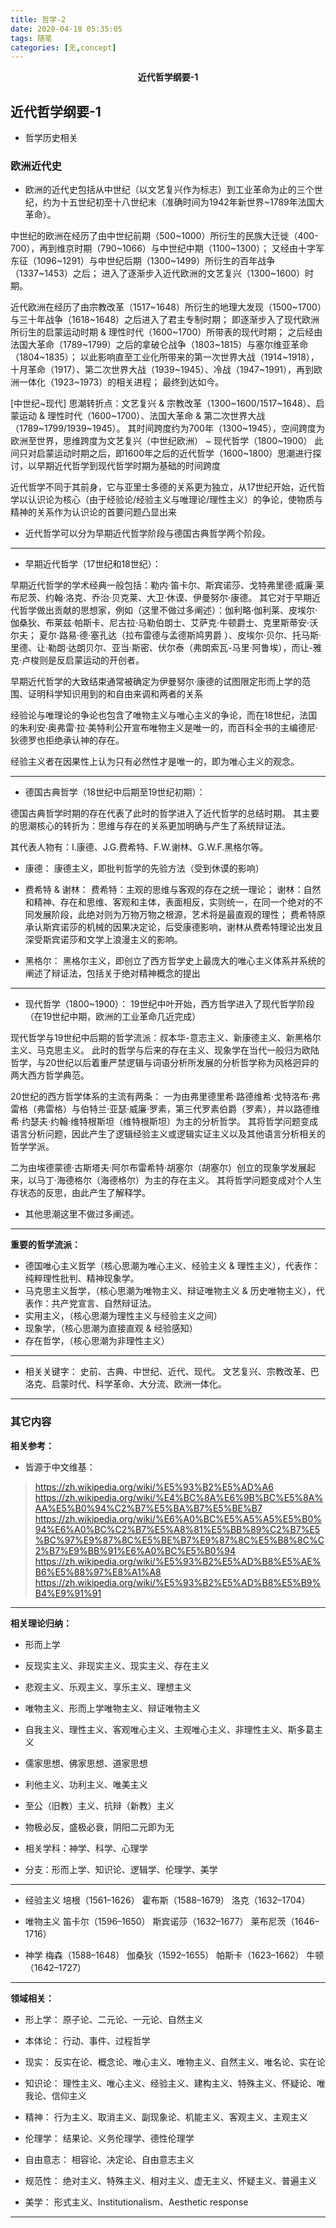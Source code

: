 ```yaml
---
title: 哲学-2
date: 2020-04-18 05:35:05
tags: 随笔
categories: [无,concept]
---
```


<center><strong>近代哲学纲要-1</strong></center>

<!-- more -->

## 近代哲学纲要-1

* 哲学历史相关

### 欧洲近代史

* 欧洲的近代史包括从中世纪（以文艺复兴作为标志）到工业革命为止的三个世纪，约为十五世纪初至十八世纪末（准确时间为1942年新世界~1789年法国大革命）。

中世纪的欧洲在经历了由中世纪前期（500~1000）所衍生的民族大迁徙（400-700），再到维京时期（790~1066）与中世纪中期（1100~1300）；
又经由十字军东征（1096~1291）与中世纪后期（1300~1499）所衍生的百年战争（1337~1453）之后；
进入了逐渐步入近代欧洲的文艺复兴（1300~1600）时期。

近代欧洲在经历了由宗教改革（1517~1648）所衍生的地理大发现（1500~1700）与三十年战争（1618~1648）之后进入了君主专制时期；
即逐渐步入了现代欧洲所衍生的启蒙运动时期 & 理性时代（1600~1700）所带表的现代时期；
之后经由法国大革命（1789~1799）之后的拿破仑战争（1803~1815）与塞尔维亚革命（1804~1835）；
以此影响直至工业化所带来的第一次世界大战（1914~1918），十月革命（1917）、第二次世界大战（1939~1945）、冷战（1947~1991），再到欧洲一体化（1923~1973）的相关进程；
最终到达如今。

[中世纪~现代] 思潮转折点：文艺复兴 & 宗教改革（1300~1600/1517~1648）、启蒙运动 & 理性时代（1600~1700）、法国大革命 & 第二次世界大战（1789~1799/1939~1945）。
其时间跨度约为700年（1300~1945），空间跨度为欧洲至世界，思维跨度为文艺复兴（中世纪欧洲） ~ 现代哲学（1800~1900）
此间只对启蒙运动时期之后，即1600年之后的近代哲学（1600~1800）思潮进行探讨，以早期近代哲学到现代哲学时期为基础的时间跨度

近代哲学不同于其前身，它与亚里士多德的关系更为独立，从17世纪开始，近代哲学以认识论为核心（由于经验论/经验主义与唯理论/理性主义）的争论，使物质与精神的关系作为认识论的首要问题凸显出来

* 近代哲学可以分为早期近代哲学阶段与德国古典哲学两个阶段。

---

* 早期近代哲学（17世纪和18世纪）：

早期近代哲学的学术经典一般包括：勒内·笛卡尔、斯宾诺莎、戈特弗里德·威廉·莱布尼茨、约翰·洛克、乔治·贝克莱、大卫·休谟、伊曼努尔·康德。
其它对于早期近代哲学做出贡献的思想家，例如（这里不做过多阐述）：伽利略·伽利莱、皮埃尔·伽桑狄、布莱兹·帕斯卡、尼古拉·马勒伯朗士、艾萨克·牛顿爵士、克里斯蒂安·沃尔夫；
夏尔·路易·德·塞孔达（拉布雷德与孟德斯鸠男爵 ）、皮埃尔·贝尔、托马斯·里德、让·勒朗·达朗贝尔、亚当·斯密、伏尔泰（弗朗索瓦-马里·阿鲁埃），而让-雅克·卢梭则是反启蒙运动的开创者。

早期近代哲学的大致结束通常被确定为伊曼努尔·康德的试图限定形而上学的范围、证明科学知识用到的和自由来调和两者的关系

经验论与唯理论的争论也包含了唯物主义与唯心主义的争论，而在18世纪，法国的朱利安·奥弗雷·拉·美特利公开宣布唯物主义是唯一的，而百科全书的主编德尼·狄德罗也拒绝承认神的存在。

经验主义者在因果性上认为只有必然性才是唯一的，即为唯心主义的观念。

---

* 德国古典哲学（18世纪中后期至19世纪初期）：

德国古典哲学时期的存在代表了此时的哲学进入了近代哲学的总结时期。
其主要的思潮核心的转折为：思维与存在的关系更加明确与产生了系统辩证法。

其代表人物有：I.康德、J.G.费希特、F.W.谢林、G.W.F.黑格尔等。

* 康德：
康德主义，即批判哲学的先验方法（受到休谟的影响）

* 费希特 & 谢林：
费希特：主观的思维与客观的存在之统一理论；
谢林：自然和精神、存在和思维、客观和主体，表面相反，实则统一，在同一个绝对的不同发展阶段，此绝对则为万物万物之根源，艺术将是最直观的理性；
费希特原承认斯宾诺莎的机械的因果决定论，后受康德影响，谢林从费希特理论出发且深受斯宾诺莎和文学上浪漫主义的影响。

* 黑格尔：
黑格尔主义，即创立了西方哲学史上最庞大的唯心主义体系并系统的阐述了辩证法，包括关于绝对精神概念的提出

---

* 现代哲学（1800~1900）：
19世纪中叶开始，西方哲学进入了现代哲学阶段（在19世纪中期，欧洲的工业革命几近完成）

现代哲学与19世纪中后期的哲学流派：叔本华-意志主义、新康德主义、新黑格尔主义、马克思主义。
此时的哲学与后来的存在主义、现象学在当代一般归为欧陆哲学，与20世纪以后着重严禁逻辑与词语分析所发展的分析哲学称为风格迥异的两大西方哲学典范。

20世纪的西方哲学体系的主流有两条：
一为由弗里德里希·路德维希·戈特洛布·弗雷格（弗雷格）与伯特兰·亚瑟·威廉·罗素，第三代罗素伯爵（罗素），并以路德维希·约瑟夫·约翰·维特根斯坦（维特根斯坦）为主的分析哲学。
其将哲学问题变成语言分析问题，因此产生了逻辑经验主义或逻辑实证主义以及其他语言分析相关的哲学学派。

二为由埃德蒙德·古斯塔夫·阿尔布雷希特·胡塞尔（胡塞尔）创立的现象学发展起来，以马丁·海德格尔（海德格尔）为主的存在主义。
其将哲学问题变成对个人生存状态的反思，由此产生了解释学。

* 其他思潮这里不做过多阐述。

---

**重要的哲学流派：**

* 德国唯心主义哲学（核心思潮为唯心主义、经验主义 & 理性主义），代表作：纯粹理性批判、精神现象学。
* 马克思主义哲学，（核心思潮为唯物主义、辩证唯物主义 & 历史唯物主义），代表作：共产党宣言、自然辩证法。
* 实用主义，（核心思潮为理性主义与经验主义之间）
* 现象学，（核心思潮为直接直观 & 经验感知）
* 存在哲学，（核心思潮为非理性主义）

---

* 相关关键字：
史前、古典、中世纪、近代、现代。
文艺复兴、宗教改革、巴洛克、启蒙时代、科学革命、大分流、欧洲一体化。

---

### 其它内容

**相关参考：**

* 皆源于中文维基：
> https://zh.wikipedia.org/wiki/%E5%93%B2%E5%AD%A6
> https://zh.wikipedia.org/wiki/%E4%BC%8A%E6%9B%BC%E5%8A%AA%E5%B0%94%C2%B7%E5%BA%B7%E5%BE%B7
> https://zh.wikipedia.org/wiki/%E6%A0%BC%E5%A5%A5%E5%B0%94%E6%A0%BC%C2%B7%E5%A8%81%E5%BB%89%C2%B7%E5%BC%97%E9%87%8C%E5%BE%B7%E9%87%8C%E5%B8%8C%C2%B7%E9%BB%91%E6%A0%BC%E5%B0%94
> https://zh.wikipedia.org/wiki/%E5%93%B2%E5%AD%B8%E5%AE%B6%E5%88%97%E8%A1%A8
> https://zh.wikipedia.org/wiki/%E5%93%B2%E5%AD%B8%E5%B9%B4%E9%91%91

---

**相关理论归纳：**

* 形而上学
* 反现实主义、非现实主义、现实主义、存在主义
* 悲观主义、乐观主义、享乐主义、理想主义
* 唯物主义、形而上学唯物主义、辩证唯物主义
* 自我主义、理性主义、客观唯心主义、主观唯心主义、非理性主义、斯多葛主义
* 儒家思想、佛家思想、道家思想
* 利他主义、功利主义、唯美主义
* 至公（旧教）主义、抗辩（新教）主义

* 物极必反，盛极必衰，阴阳二元即为无

* 相关学科：神学、科学、心理学

* 分支：形而上学、知识论、逻辑学、伦理学、美学

---

* 经验主义
培根（1561–1626）
霍布斯（1588–1679）
洛克（1632–1704）

* 唯物主义
笛卡尔（1596–1650）
斯宾诺莎（1632–1677）
莱布尼茨（1646–1716）

* 神学
梅森（1588–1648）
伽桑狄（1592–1655）
帕斯卡（1623–1662）
牛顿（1642–1727）

---

**领域相关：**

* 形上学：
原子论、二元论、一元论、自然主义

* 本体论：
行动、事件、过程哲学

* 现实：
反实在论、概念论、唯心主义、唯物主义、自然主义、唯名论、实在论

* 知识论：
理性主义、唯心主义、经验主义、建构主义、特殊主义、怀疑论、唯我论、信仰主义

* 精神：
行为主义、取消主义、副现象论、机能主义、客观主义、主观主义

* 伦理学：
结果论、义务伦理学、德性伦理学

* 自由意志：
相容论、决定论、自由意志主义

* 规范性：
绝对主义、特殊主义、相对主义、虚无主义、怀疑主义、普遍主义

* 美学：
形式主义、Institutionalism、Aesthetic response

---



